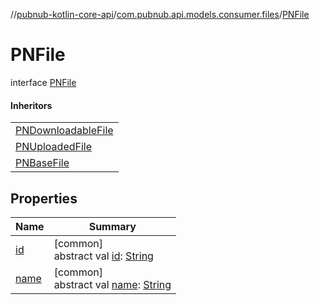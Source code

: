 //[pubnub-kotlin-core-api](../../../index.md)/[com.pubnub.api.models.consumer.files](../index.md)/[PNFile](index.md)

# PNFile

interface [PNFile](index.md)

#### Inheritors

| |
|---|
| [PNDownloadableFile](../-p-n-downloadable-file/index.md) |
| [PNUploadedFile](../-p-n-uploaded-file/index.md) |
| [PNBaseFile](../-p-n-base-file/index.md) |

## Properties

| Name | Summary |
|---|---|
| [id](id.md) | [common]<br>abstract val [id](id.md): [String](https://kotlinlang.org/api/latest/jvm/stdlib/kotlin-stdlib/kotlin/-string/index.html) |
| [name](name.md) | [common]<br>abstract val [name](name.md): [String](https://kotlinlang.org/api/latest/jvm/stdlib/kotlin-stdlib/kotlin/-string/index.html) |
